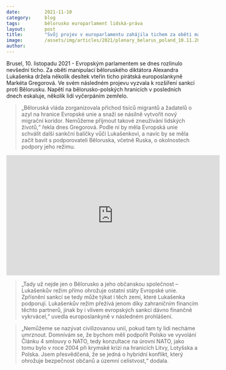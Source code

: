 ```yaml
---
date:         2021-11-10
category:     blog
tags:         bělorusko europarlament lidská-práva
layout:       post
title:        "Svůj projev v europarlamentu zahájila tichem za oběti manipulací diktátorů. Pak se Gregorová opřela do Lukašenka"
image:        /assets/img/articles/2021/plenary_belarus_poland_10.11.2021.jpg
author:       
---
```


Brusel, 10. listopadu 2021 - Evropským parlamentem se dnes rozlinulo nevšední ticho. Za oběti manipulací běloruského diktátora Alexandra Lukašenka držela několik desítek vteřin ticho pirátská europoslankyně Markéta Gregorová. Ve svém následném projevu vyzvala k rozšíření sankcí proti Bělorusku. Napětí na bělorusko-polských hranicích v posledních dnech eskaluje, několik lidí vyčerpáním zemřelo.

> „Běloruská vláda zorganizovala příchod tisíců migrantů a žadatelů o azyl na hranice Evropské unie a snaží se násilně vytvořit nový migrační koridor. Nemůžeme přijmout takové zneužívání lidských životů,“ řekla dnes Gregorová. Podle ní by měla Evropská unie schválit další sankční balíčky vůči Lukašenkovi, a navíc by se měla začít bavit s podporovateli Běloruska, včetně Ruska, o okolnostech podpory jeho režimu.

<iframe width="560" height="315" src="https://www.youtube.com/embed/hoDp_Tym5VY" title="YouTube video player" frameborder="0" allow="accelerometer; autoplay; clipboard-write; encrypted-media; gyroscope; picture-in-picture" allowfullscreen></iframe>

> „Tady už nejde jen o Bělorusko a jeho občanskou společnost – Lukašenkův režim přímo ohrožuje ostatní státy Evropské unie. Zpřísnění sankcí se tedy může týkat i těch zemí, které Lukašenka podporují. Lukašenkův režim přežívá jenom díky zahraničním financím těchto partnerů, jinak by i vlivem evropských sankcí dávno finančně vykrvácel,“ uvedla europoslankyně v následném prohlášení.

> „Nemůžeme se nazývat civilizovanou unií, pokud tam ty lidi necháme umrznout. Domnívám se, že bychom měli podpořit Polsko ve vyvolání Článku 4 smlouvy o NATO, tedy konzultace na úrovni NATO, jako tomu bylo v roce 2004 při krymské krizi na hranicích Litvy, Lotyšska a Polska. Jsem přesvědčená, že se jedná o hybridní konflikt, který ohrožuje bezpečnost občanů a územní celistvost,“ dodala.
